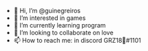 - 👋 Hi, I’m @guinegreiros
- 👀 I’m interested in games
- 🌱 I’m currently learning program
- 💞️ I’m looking to collaborate on love
- 📫 How to reach me: in discord GRZ18💸#1101
